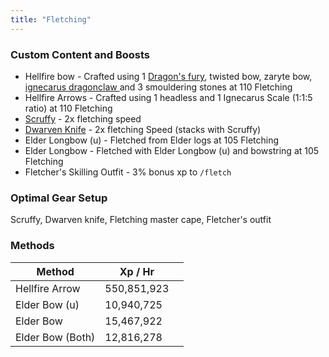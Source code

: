```yaml
---
title: "Fletching"
---
```


### Custom Content and Boosts

- Hellfire bow - Crafted using 1 [Dragon's fury](herblore.md#custom-items-and-content), twisted bow, zaryte bow, [ignecarus dragonclaw ](../bso-custom-killables/bosses/ignecarus.md#loot)and 3 smouldering stones at 110 Fletching
- Hellfire Arrows - Crafted using 1 headless and 1 Ignecarus Scale (1:1:5 ratio) at 110 Fletching
- [Scruffy](/custom-items/pets) - 2x fletching speed
- [Dwarven Knife](/custom-items/equippables#dwarven-equipment) - 2x fletching Speed (stacks with Scruffy)
- Elder Longbow (u) - Fletched from Elder logs at 105 Fletching
- Elder Longbow - Fletched with Elder Longbow (u) and bowstring at 105 Fletching
- Fletcher's Skilling Outfit - 3% bonus xp to `/fletch`

### Optimal Gear Setup

Scruffy, Dwarven knife, Fletching master cape, Fletcher's outfit

### Methods

<table><thead><tr><th>Method</th><th>Xp / Hr</th><th data-hidden></th></tr></thead><tbody><tr><td>Hellfire Arrow</td><td>550,851,923</td><td></td></tr><tr><td>Elder Bow (u)</td><td>10,940,725</td><td></td></tr><tr><td>Elder Bow</td><td>15,467,922</td><td></td></tr><tr><td>Elder Bow (Both)</td><td>12,816,278</td><td></td></tr></tbody></table>
